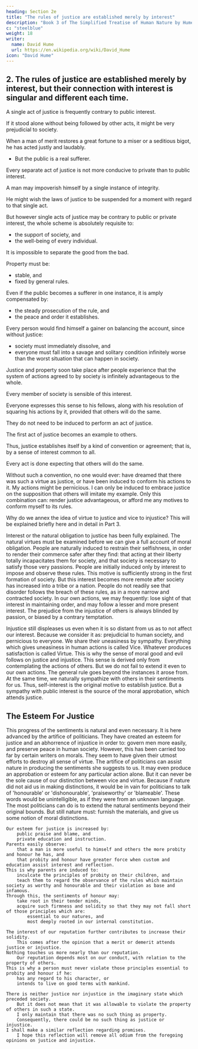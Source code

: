 ```yaml
---
heading: Section 2e
title: "The rules of justice are established merely by interest"
description: "Book 3 of The Simplified Treatise of Human Nature by Hume"
c: "steelblue"
weight: 18
writer:
  name: David Hume
  url: https://en.wikipedia.org/wiki/David_Hume
icon: "David Hume"
---
```




## 2. **The rules of justice are established merely by interest, but their connection with interest is singular and different each time.**

A single act of justice is frequently contrary to public interest.

If it stood alone without being followed by other acts, it might be very prejudicial to society.

When a man of merit restores a great fortune to a miser or a seditious bigot, he has acted justly and laudably.
- But the public is a real sufferer.

Every separate act of justice is not more conducive to private than to public interest.

A man may impoverish himself by a single instance of integrity.

He might wish the laws of justice to be suspended for a moment with regard to that single act.

But however single acts of justice may be contrary to public or private interest, the whole scheme is absolutely requisite to:
- the support of society, and
- the well-being of every individual.

It is impossible to separate the good from the bad.

Property must be:
- stable, and
- fixed by general rules.
    
Even if the public becomes a sufferer in one instance, it is amply compensated by:
- the steady prosecution of the rule, and
- the peace and order it establishes.

Every person would find himself a gainer on balancing the account, since without justice:
- society must immediately dissolve, and
- everyone must fall into a savage and solitary condition infinitely worse than the worst situation that can happen in society.

Justice and property soon take place after people experience that the system of actions agreed to by society is infinitely advantageous to the whole.

Every member of society is sensible of this interest.

Everyone expresses this sense to his fellows, along with his resolution of squaring his actions by it, provided that others will do the same.

They do not need to be induced to perform an act of justice.

The first act of justice becomes an example to others.

Thus, justice establishes itself by a kind of convention or agreement; that is, by a sense of interest common to all.

Every act is done expecting that others will do the same.

Without such a convention, no one would ever:
        have dreamed that there was such a virtue as justice, or
        have been induced to conform his actions to it.
            My actions might be pernicious.
            I can only be induced to embrace justice on the supposition that others will imitate my example.
            Only this combination can:
                render justice advantageous, or
                afford me any motives to conform myself to its rules.

Why do we annex the idea of virtue to justice and vice to injustice?
        This will be explained briefly here and in detail in Part 3.


Interest or the natural obligation to justice has been fully explained.
        The natural virtues must be examined before we can give a full account of moral obligation.
    People are naturally induced to restrain their selfishness, in order to render their commerce safer after they find:
        that acting at their liberty totally incapacitates them for society, and
        that society is necessary to satisfy those very passions.
    People are initially induced only by interest to impose and observe these rules.
        This motive is sufficiently strong in the first formation of society.
        But this interest becomes more remote after society has increased into a tribe or a nation.
        People do not readily see that disorder follows the breach of these rules, as in a more narrow and contracted society.
    In our own actions, we may frequently:
        lose sight of that interest in maintaining order, and
        may follow a lesser and more present interest.
            The prejudice from the injustice of others is always
                blinded by passion, or
                biased by a contrary temptation.

Injustice still displeases us even when it is so distant from us as to not affect our interest.
        Because we consider it as:
            prejudicial to human society, and
            pernicious to everyone.
    We share their uneasiness by sympathy.
        Everything which gives uneasiness in human actions is called Vice.
        Whatever produces satisfaction is called Virtue.
    This is why the sense of moral good and evil follows on justice and injustice.
        This sense is derived only from contemplating the actions of others.
        But we do not fail to extend it even to our own actions.
    The general rule goes beyond the instances it arose from.
        At the same time, we naturally sympathize with others in their sentiments for us.
    Thus, self-interest is the original motive to establish justice.
        But a sympathy with public interest is the source of the moral approbation, which attends justice.



## The Esteem For Justice

This progress of the sentiments is natural and even necessary.
    It is here advanced by the artifice of politicians.
        They have created an esteem for justice and an abhorrence of injustice in order to:
            govern men more easily, and
            preserve peace in human society.
        However, this has been carried too far by certain writers on morals.
            They seem to have given their utmost efforts to destroy all sense of virtue.
    The artifice of politicians can assist nature in producing the sentiments she suggests to us.
        It may even produce an approbation or esteem for any particular action alone.
        But it can never be the sole cause of our distinction between vice and virtue.
        Because if nature did not aid us in making distinctions, it would be in vain for politicians to talk of 'honourable' or 'dishonourable', 'praiseworthy' or 'blameable'.
            These words would be unintelligible, as if they were from an unknown language.
    The most politicians can do is to extend the natural sentiments beyond their original bounds.
        But still nature must:
            furnish the materials, and
            give us some notion of moral distinctions.

    Our esteem for justice is increased by:
        public praise and blame, and
        private education and instruction.
    Parents easily observe:
        that a man is more useful to himself and others the more probity and honour he has, and
        that probity and honour have greater force when custom and education assist interest and reflection.
    This is why parents are induced to:
        inculcate the principles of probity on their children, and
        teach them to regard the observance of the rules which maintain society as worthy and honourable and their violation as base and infamous.
    Through this, the sentiments of honour may:
        take root in their tender minds,
        acquire such firmness and solidity so that they may not fall short of those principles which are:
            essential to our natures, and
            most deeply rooted in our internal constitution.

    The interest of our reputation further contributes to increase their solidity.
        This comes after the opinion that a merit or demerit attends justice or injustice.
    Nothing touches us more nearly than our reputation.
        Our reputation depends most on our conduct, with relation to the property of others.
    This is why a person must never violate those principles essential to probity and honour if he:
        has any regard to his character, or
        intends to live on good terms with mankind.

    There is neither justice nor injustice in the imaginary state which preceded society.
        But it does not mean that it was allowable to violate the property of others in such a state.
        I only maintain that there was no such thing as property.
        Consequently, there could be no such thing as justice or injustice.
    I shall make a similar reflection regarding promises.
        I hope this reflection will remove all odium from the foregoing opinions on justice and injustice.
